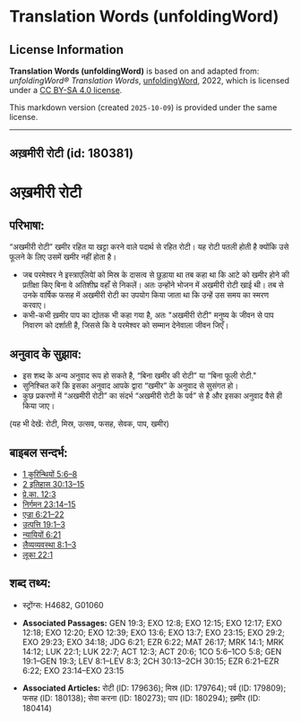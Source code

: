 # Translation Words (unfoldingWord)

## License Information

**Translation Words (unfoldingWord)** is based on and adapted from: _unfoldingWord® Translation Words_, [unfoldingWord](https://unfoldingword.org/utw), 2022, which is licensed under a [CC BY-SA 4.0 license](https://creativecommons.org/licenses/by-sa/4.0/legalcode.en).

This markdown version (created `2025-10-09`) is provided under the same license.



--------------------------------

## अख़मीरी रोटी (id: 180381)

अख़मीरी रोटी
===========

परिभाषा:
--------

“अखमीरी रोटी” खमीर रहित या खट्टा करने वाले पदार्थ से रहित रोटी। यह रोटी पतली होती है क्योंकि उसे फूलने के लिए उसमें खमीर नहीं होता है।

* जब परमेश्वर ने इस्त्राएलियेां को मिस्र के दासत्व से छुड़ाया था तब कहा था कि आटे को खमीर होने की प्रतीक्षा किए बिना वे अतिशीघ्र वहाँ से निकलें। अतः उन्होंने भोजन में अखमीरी रोटी खाई थी। तब से उनके वार्षिक फसह में अखमीरी रोटी का उपयोग किया जाता था कि उन्हें उस समय का स्मरण करवाए।
* कभी\-कभी ख़मीर पाप का द्योतक भी कहा गया है, अतः "अखमीरी रोटी" मनुष्य के जीवन से पाप निवारण को दर्शाती है, जिससे कि वे परमेश्वर को सम्मान देनेवाला जीवन जिएँ।

अनुवाद के सुझाव:
----------------

* इस शब्द के अन्य अनुवाद रूप हो सकते है, “बिना खमीर की रोटी” या “बिना फूली रोटी."
* सुनिश्चित करें कि इसका अनुवाद आपके द्वारा “खमीर” के अनुवाद से सुसंगत हो।
* कुछ प्रकरणों में “अखमीरी रोटी” का संदर्भ “अखमीरी रोटी के पर्व” से है और इसका अनुवाद वैसे ही किया जाए।

(यह भी देखें: रोटी, मिस्र, उत्सव, फसह, सेवक, पाप, खमीर)

बाइबल सन्दर्भ:
--------------

* [1 कुरिन्थियों 5:6–8](https://ref.ly/1Cor0:0)
* [2 इतिहास 30:13–15](https://ref.ly/2Chr0:0)
* [प्रे.का. 12:3](https://ref.ly/Acts12:3)
* [निर्गमन 23:14–15](https://ref.ly/Exod23:14-Exod23:15)
* [एज्रा 6:21–22](https://ref.ly/Ezra6:21-Ezra6:22)
* [उत्पत्ति 19:1–3](https://ref.ly/Gen19:1-Gen19:3)
* [न्यायियों 6:21](https://ref.ly/Judg6:21)
* [लैव्यव्यवस्था 8:1–3](https://ref.ly/Lev8:1-Lev8:3)
* [लूका 22:1](https://ref.ly/Luke22:1)

शब्द तथ्य:
----------

* स्ट्रोंग्स: H4682, G01060

* **Associated Passages:** GEN 19:3; EXO 12:8; EXO 12:15; EXO 12:17; EXO 12:18; EXO 12:20; EXO 12:39; EXO 13:6; EXO 13:7; EXO 23:15; EXO 29:2; EXO 29:23; EXO 34:18; JDG 6:21; EZR 6:22; MAT 26:17; MRK 14:1; MRK 14:12; LUK 22:1; LUK 22:7; ACT 12:3; ACT 20:6; 1CO 5:6–1CO 5:8; GEN 19:1–GEN 19:3; LEV 8:1–LEV 8:3; 2CH 30:13–2CH 30:15; EZR 6:21–EZR 6:22; EXO 23:14–EXO 23:15
* **Associated Articles:** रोटी (ID: 179636); मिस्र (ID: 179764); पर्व (ID: 179809); फसह (ID: 180138); सेवा करना (ID: 180273); पाप (ID: 180294); ख़मीर (ID: 180414)

